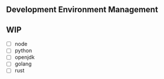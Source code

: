 ## Development Environment Management

## WIP

- [ ] node
- [ ] python
- [ ] openjdk
- [ ] golang
- [ ] rust